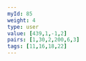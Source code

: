 ```yaml
---
myId: 85
weight: 4
type: user
value: [439,1,-1,2]
pairs: [1,30,2,200,6,3]
tags: [11,16,18,22]
---
```

